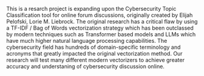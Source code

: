 This is a resarch project is expanding upon the Cybersecurity Topic Classification tool for online forum discussions, originally created by Elijah Pelofski, Lorie M. Liebrock.
The original research has a critical flaw by using a TF-IDF / Bag of Words vectorization strategy which has been outclassed by modern techniques such as Transformer based models and LLMs which have
much higher natural language processing capabilities. The cybersecurity field has hundreds of domain-specific terminology and acronyms that greatly impacted the original vectorization method.
Our research will test many different modern vectorizers to achieve greater accuracy and understaning of cybersecurity discussion online.
